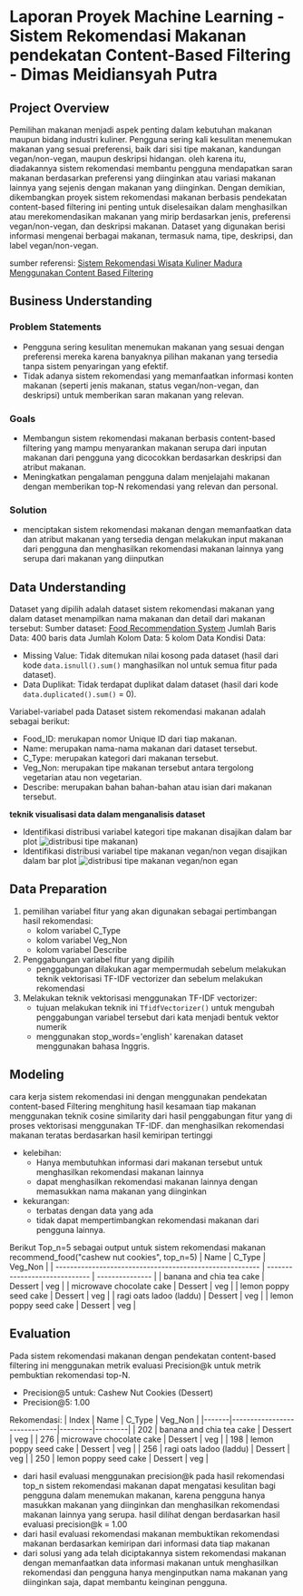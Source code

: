 # Laporan Proyek Machine Learning - Sistem Rekomendasi Makanan pendekatan Content-Based Filtering - Dimas Meidiansyah Putra

## Project Overview
Pemilihan makanan menjadi aspek penting dalam kebutuhan makanan maupun bidang industri kuliner. Pengguna sering kali kesulitan menemukan makanan yang sesuai preferensi, baik dari sisi tipe makanan, kandungan vegan/non-vegan, maupun deskripsi hidangan. oleh karena itu, diadakannya sistem rekomendasi membantu pengguna mendapatkan saran makanan berdasarkan preferensi yang diinginkan atau variasi makanan lainnya yang sejenis dengan makanan yang diinginkan. 
Dengan demikian, dikembangkan proyek sistem rekomendasi makanan berbasis pendekatan content-based filtering ini penting untuk diselesaikan dalam menghasilkan atau merekomendasikan makanan yang mirip berdasarkan jenis, preferensi vegan/non-vegan, dan deskripsi makanan. Dataset yang digunakan berisi informasi mengenai berbagai makanan, termasuk nama, tipe, deskripsi, dan label vegan/non-vegan.
    
sumber referensi: [Sistem Rekomendasi Wisata Kuliner Madura Menggunakan Content Based Filtering](https://jurnal.yudharta.ac.id/v2/index.php/EXPLORE-IT/article/view/5366)

## Business Understanding    
### Problem Statements
- Pengguna sering kesulitan menemukan makanan yang sesuai dengan preferensi mereka karena banyaknya pilihan makanan yang tersedia tanpa sistem penyaringan yang efektif.
- Tidak adanya sistem rekomendasi yang memanfaatkan informasi konten makanan (seperti jenis makanan, status vegan/non-vegan, dan deskripsi) untuk memberikan saran makanan yang relevan.
### Goals
- Membangun sistem rekomendasi makanan berbasis content-based filtering yang mampu menyarankan makanan serupa dari inputan makanan dari pengguna yang dicocokkan berdasarkan deskripsi dan atribut makanan.
- Meningkatkan pengalaman pengguna dalam menjelajahi makanan dengan memberikan top-N rekomendasi yang relevan dan personal.
### Solution
- menciptakan sistem rekomendasi makanan dengan memanfaatkan data dan atribut makanan yang tersedia dengan melakukan input makanan dari pengguna dan menghasilkan rekomendasi makanan lainnya yang serupa dari makanan yang diinputkan

## Data Understanding
Dataset yang dipilih adalah dataset sistem rekomendasi makanan yang dalam dataset menampilkan nama makanan dan detail dari makanan tersebut:
Sumber dataset: [Food Recommendation System](https://www.kaggle.com/datasets/schemersays/food-recommendation-system)
Jumlah Baris Data: 400 baris data
Jumlah Kolom Data: 5 kolom Data
Kondisi Data:
- Missing Value: Tidak ditemukan nilai kosong pada dataset (hasil dari kode `data.isnull().sum()` manghasilkan nol untuk semua fitur pada dataset).
- Data Duplikat: Tidak terdapat duplikat dalam dataset (hasil dari kode `data.duplicated().sum()` = 0).
  
Variabel-variabel pada Dataset sistem rekomendasi makanan adalah sebagai berikut:
- Food_ID: merukapan nomor Unique ID dari tiap makanan.
- Name: merupakan nama-nama makanan dari dataset tersebut.
- C_Type: merupakan kategori dari makanan tersebut.
- Veg_Non: merupakan tipe makanan tersebut antara tergolong vegetarian atau non vegetarian.
- Describe: merupakan bahan bahan-bahan atau isian dari makanan tersebut.

**teknik visualisasi data dalam menganalisis dataset**
- Identifikasi distribusi variabel kategori tipe makanan disajikan dalam bar plot
![distribusi tipe makanan)](https://github.com/user-attachments/assets/4fc70d03-7a09-440d-b4cf-a2d834840254)
- Identifikasi distribusi variabel tipe makanan vegan/non vegan disajikan dalam bar plot
![distribusi tipe makanan vegan/non egan](https://github.com/user-attachments/assets/866d36b2-eaab-4d08-bb31-d2cb025f4f35)

## Data Preparation
1. pemilihan variabel fitur yang akan digunakan sebagai pertimbangan hasil rekomendasi:
   - kolom variabel C_Type
   - kolom variabel Veg_Non
   - kolom variabel Describe
2. Penggabungan variabel fitur yang dipilih
   - penggabungan dilakukan agar mempermudah sebelum melakukan teknik vektorisasi TF-IDF vectorizer dan sebelum melakukan rekomendasi
3. Melakukan teknik vektorisasi menggunakan TF-IDF vectorizer:
   - tujuan melakukan teknik ini `TfidfVectorizer()` untuk mengubah penggabungan variabel tersebut dari kata menjadi bentuk vektor numerik
   - menggunakan stop_words='english' karenakan dataset menggunakan bahasa Inggris.

## Modeling
cara kerja sistem rekomendasi ini dengan menggunakan pendekatan content-based Filtering menghitung hasil kesamaan tiap makanan menggunakan teknik cosine similarity dari hasil penggabungan fitur yang di proses vektorisasi menggunakan TF-IDF. dan menghasilkan rekomendasi makanan teratas berdasarkan hasil kemiripan tertinggi
- kelebihan:
  - Hanya membutuhkan informasi dari makanan tersebut untuk menghasilkan rekomendasi makanan lainnya
  - dapat menghasilkan rekomendasi makanan lainnya dengan memasukkan nama makanan yang diinginkan
- kekurangan:
  - terbatas dengan data yang ada
  - tidak dapat mempertimbangkan rekomendasi makanan dari pengguna lainnya.

Berikut Top_n=5 sebagai output untuk sistem rekomendasi makanan
recommend_food("cashew nut cookies", top_n=5)
| Name	                                                   | C_Type                        | Veg_Non         |
| -------------------------------------------------------- | ----------------------------- | --------------- |
| banana and chia tea cake                                 | Dessert                       | veg             |
| microwave chocolate cake                                 | Dessert                       | veg             |
| lemon poppy seed cake                                    | Dessert                       | veg             |
| ragi oats ladoo (laddu)                                  | Dessert                       | veg             |
| lemon poppy seed cake                                    | Dessert                       | veg             |


## Evaluation
Pada sistem rekomendasi makanan dengan pendekatan content-based filtering ini menggunakan metrik evaluasi Precision@k untuk metrik pembuktian rekomendasi top-N.
- Precision@5 untuk: Cashew Nut Cookies (Dessert)
- Precision@5: 1.00

Rekomendasi:
| Index | Name                         | C_Type  | Veg_Non |
|-------|------------------------------|---------|---------|
| 202   | banana and chia tea cake     | Dessert | veg     |
| 276   | microwave chocolate cake     | Dessert | veg     |
| 198   | lemon poppy seed cake        | Dessert | veg     |
| 256   | ragi oats ladoo (laddu)      | Dessert | veg     |
| 250   | lemon poppy seed cake        | Dessert | veg     |

- dari hasil evaluasi menggunakan precision@k pada hasil rekomendasi top_n sistem rekomendasi makanan dapat mengatasi kesulitan bagi pengguna dalam menemukan makanan, karena pengguna hanya masukkan makanan yang diinginkan dan menghasilkan rekomendasi makanan lainnya yang serupa. hasil dilihat dengan berdasarkan hasil evaluasi precision@k = 1.00
- dari hasil evaluasi rekomendasi makanan membuktikan rekomendasi makanan berdasarkan kemiripan dari informasi data tiap makanan
- dari solusi yang ada telah diciptakannya sistem rekomendasi makanan dengan memanfaatkan data informasi makanan untuk menghasilkan rekomendasi dan pengguna hanya menginputkan nama makanan yang diinginkan saja, dapat membantu keinginan pengguna.
